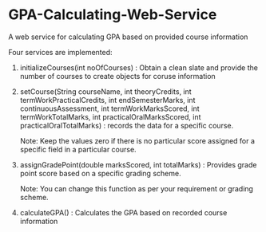 # GPA-Calculating-Web-Service
A web service for calculating GPA based on provided course information

Four services are implemented:

1. initializeCourses(int noOfCourses) : Obtain a clean slate and provide the number of courses to create objects for coruse information

2. setCourse(String courseName, int theoryCredits, int termWorkPracticalCredits,     int endSemesterMarks, int continuousAssessment, int     termWorkMarksScored,     int termWorkTotalMarks, int practicalOralMarksScored, int practicalOralTotalMarks) : records the data for a     specific course.

    Note: Keep the values zero if there is no particular score assigned for a specific field in a particular course.
    
3. assignGradePoint(double marksScored, int totalMarks) : Provides grade point score based on a specific grading scheme. 

    Note: You can change this function as per your requirement or grading scheme.

4. calculateGPA() : Calculates the GPA based on recorded course information


  

  
